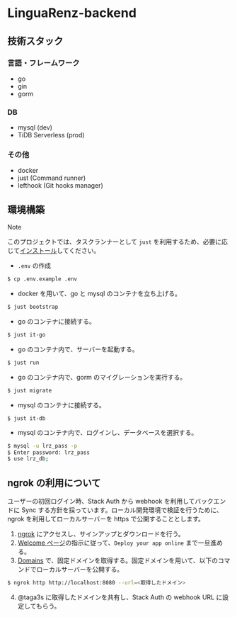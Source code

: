 # LinguaRenz-backend

## 技術スタック

### 言語・フレームワーク
- go
- gin
- gorm

### DB
- mysql (dev)
- TiDB Serverless (prod)

### その他
- docker
- just (Command runner)
- lefthook (Git hooks manager)

## 環境構築

> [!NOTE]
> このプロジェクトでは、タスクランナーとして `just` を利用するため、必要に応じて[インストール](https://github.com/casey/just?tab=readme-ov-file#installation)してください。

- `.env` の作成
```sh
$ cp .env.example .env
```

- docker を用いて、go と mysql のコンテナを立ち上げる。
```sh
$ just bootstrap
```

- go のコンテナに接続する。
```sh
$ just it-go
```

- go のコンテナ内で、サーバーを起動する。
```sh
$ just run
```

- go のコンテナ内で、gorm のマイグレーションを実行する。
```sh
$ just migrate
```

- mysql のコンテナに接続する。
```
$ just it-db
```

- mysql のコンテナ内で、ログインし、データベースを選択する。
```sh
$ mysql -u lrz_pass -p
$ Enter password: lrz_pass
$ use lrz_db;
```

## ngrok の利用について
ユーザーの初回ログイン時、Stack Auth から webhook を利用してバックエンドに Sync する方針を採っています。ローカル開発環境で検証を行うために、ngrok を利用してローカルサーバーを https で公開することとします。

1. [ngrok](https://ngrok.com/) にアクセスし、サインアップとダウンロードを行う。
2. [Welcome ページ](https://dashboard.ngrok.com/get-started/setup/macos)の指示に従って、`Deploy your app online` まで一旦進める。
3. [Domains](https://dashboard.ngrok.com/domains) で、固定ドメインを取得する。固定ドメインを用いて、以下のコマンドでローカルサーバーを公開する。
```sh
$ ngrok http http://localhost:8080 --url=<取得したドメイン>
```
4. @taga3s に取得したドメインを共有し、Stack Auth の webhook URL に設定してもらう。
